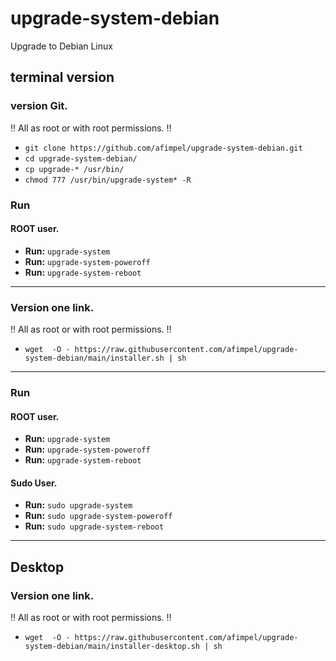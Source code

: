 # upgrade-system-debian
Upgrade to Debian Linux

## terminal version
### version Git.

‼️ All as root or with root permissions. ‼️
 * ```git clone https://github.com/afimpel/upgrade-system-debian.git ```
 * ```cd upgrade-system-debian/ ```
 * ```cp upgrade-* /usr/bin/ ```
 * ```chmod 777 /usr/bin/upgrade-system* -R ```

### Run
#### ROOT user.

 * **Run:** ```upgrade-system ```
 * **Run:** ```upgrade-system-poweroff ```
 * **Run:** ```upgrade-system-reboot ```

----

### Version one link.

‼️ All as root or with root permissions. ‼️
 * ```wget  -O - https://raw.githubusercontent.com/afimpel/upgrade-system-debian/main/installer.sh | sh ```

----

### Run
#### ROOT user.

 * **Run:** ```upgrade-system ```
 * **Run:** ```upgrade-system-poweroff ```
 * **Run:** ```upgrade-system-reboot ```

#### Sudo User.

 * **Run:** ```sudo upgrade-system ```
 * **Run:** ```sudo upgrade-system-poweroff ```
 * **Run:** ```sudo upgrade-system-reboot ```

----

## Desktop
### Version one link.

‼️ All as root or with root permissions. ‼️
 * ```wget  -O - https://raw.githubusercontent.com/afimpel/upgrade-system-debian/main/installer-desktop.sh | sh ```
